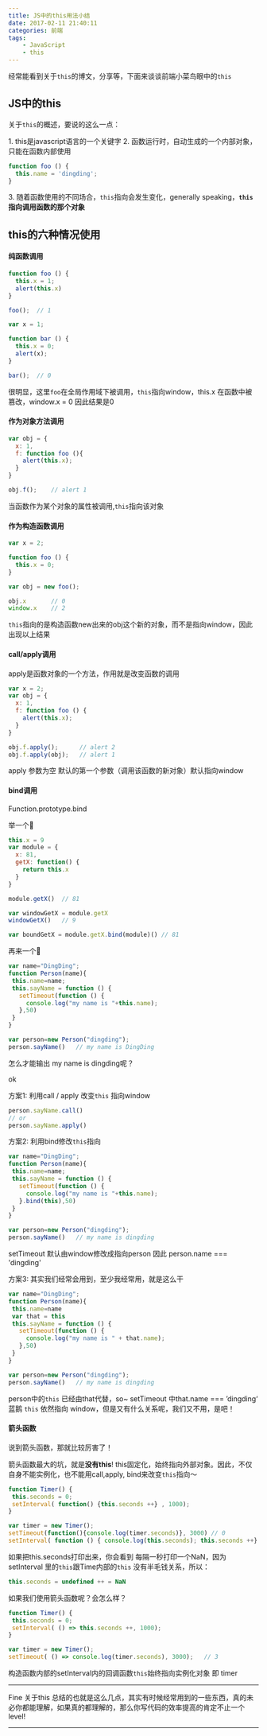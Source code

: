```yaml
---
title: JS中的this用法小结
date: 2017-02-11 21:40:11
categories: 前端
tags:
    - JavaScript
    - this
---
```


经常能看到关于`this`的博文，分享等，下面来谈谈前端小菜鸟眼中的`this`


## JS中的this


关于`this`的概述，要说的这么一点：

1\. this是javascript语言的一个关键字
2\. 函数运行时，自动生成的一个内部对象，只能在函数内部使用

```javascript
function foo () {
  this.name = 'dingding';
}
```

3\. 随着函数使用的不同场合，`this`指向会发生变化，generally speaking，**`this`指向调用函数的那个对象**

<!-- more -->


## this的六种情况使用


#### 纯函数调用


```javascript
function foo () {
  this.x = 1;
  alert(this.x)
}

foo(); 	// 1
```

```javascript
var x = 1;

function bar () {
  this.x = 0;
  alert(x);
}

bar(); 	// 0
```

很明显，这里`foo`在全局作用域下被调用，`this`指向window，this.x 在函数中被篡改，window.x = 0 因此结果是0

#### 作为对象方法调用

```javascript
var obj = {
  x: 1,
  f: function foo (){
    alert(this.x);
  }
}

obj.f(); 	// alert 1
```

当函数作为某个对象的属性被调用,`this`指向该对象

#### 作为构造函数调用

```javascript
var x = 2;

function foo () {
  this.x = 0;
}

var obj = new foo();

obj.x 		// 0
window.x 	// 2
```

`this`指向的是构造函数new出来的obj这个新的对象，而不是指向window，因此出现以上结果

#### call/apply调用

apply是函数对象的一个方法，作用就是改变函数的调用

```javascript
var x = 2;
var obj = {
  x: 1,
  f: function foo () {
    alert(this.x);
  }
}

obj.f.apply(); 		// alert 2
obj.f.apply(obj); 	// alert 1
```

apply 参数为空 默认的第一个参数（调用该函数的新对象）默认指向window

#### bind调用

Function.prototype.bind

举一个🌰

```javascript
this.x = 9
var module = {
  x: 81,
  getX: function() {
    return this.x
  }
}

module.getX()  // 81

var windowGetX = module.getX
windowGetX()   // 9

var boundGetX = module.getX.bind(module)() // 81
```

再来一个🌰

```javascript
var name="DingDing";
function Person(name){
 this.name=name;
 this.sayName = function () {
   setTimeout(function () {
     console.log("my name is "+this.name);
   },50)
 }
}

var person=new Person("dingding");
person.sayName()   // my name is DingDing
```

怎么才能输出 my name is dingding呢？

ok

方案1: 利用call / apply 改变`this` 指向window

```javascript
person.sayName.call()
// or
person.sayName.apply()
```

方案2: 利用bind修改`this`指向

```javascript
var name="DingDing";
function Person(name){
 this.name=name;
 this.sayName = function () {
   setTimeout(function () {
     console.log("my name is "+this.name);
   }.bind(this),50)
 }
}

var person=new Person("dingding");
person.sayName()   // my name is dingding
```

setTimeout 默认由window修改成指向person 因此 person.name === 'dingding'

方案3: 其实我们经常会用到，至少我经常用，就是这么干

```javascript
var name="DingDing";
function Person(name){
 this.name=name
 var that = this
 this.sayName = function () {
   setTimeout(function () {
     console.log("my name is " + that.name);
   },50)
 }
}

var person=new Person("dingding");
person.sayName()   // my name is dingding
```

person中的`this` 已经由that代替，so~  setTimeout 中that.name === ’dingding‘  蓝鹅 `this` 依然指向 window，但是又有什么关系呢，我们又不用，是吧！

#### 箭头函数

说到箭头函数，那就比较厉害了！

箭头函数最大的坑，就是**没有this**! this固定化，始终指向外部对象。因此，不仅自身不能实例化，也不能用call,apply, bind来改变`this`指向～

```javascript
function Timer() {
 this.seconds = 0;
 setInterval( function() {this.seconds ++} , 1000);
}

var timer = new Timer();
setTimeout(function(){console.log(timer.seconds)}, 3000) // 0
setInterval( function () { console.log(this.seconds); this.seconds ++} , 1000)
```


如果把this.seconds打印出来，你会看到 每隔一秒打印一个NaN，因为 setInterval 里的`this`跟Time内部的`this` 没有半毛钱关系，所以：

```javascript
this.seconds = undefined ++ = NaN
```

如果我们使用箭头函数呢？会怎么样？

```javascript
function Timer() {
 this.seconds = 0;
 setInterval( () => this.seconds ++, 1000);
}

var timer = new Timer();
setTimeout( () => console.log(timer.seconds), 3000);   // 3
```

构造函数内部的setInterval内的回调函数`this`始终指向实例化对象 即 timer

---

Fine 关于this 总结的也就是这么几点，其实有时候经常用到的一些东西，真的未必你都能理解，如果真的都理解的，那么你写代码的效率提高的肯定不止一个level!

---